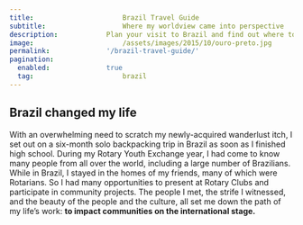 ```yaml
---
title:						Brazil Travel Guide
subtitle:					Where my worldview came into perspective
description:			Plan your visit to Brazil and find out where to go and what to do in Brazil. Read about itineraries, activities, places to stay and travel essentials
image:						/assets/images/2015/10/ouro-preto.jpg
permalink: 				'/brazil-travel-guide/'
pagination: 
  enabled: 				true
  tag: 						brazil
---
```



## Brazil changed my life

With an overwhelming need to scratch my newly-acquired wanderlust itch, I set out on a six-month solo backpacking trip in Brazil as soon as I finished high school. During my Rotary Youth Exchange year, I had come to know many people from all over the world, including a large number of Brazilians. While in Brazil, I stayed in the homes of my friends, many of which were Rotarians. So I had many opportunities to present at Rotary Clubs and participate in community projects. The people I met, the strife I witnessed, and the beauty of the people and the culture, all set me down the path of my life’s work: **to impact communities on the international stage.**